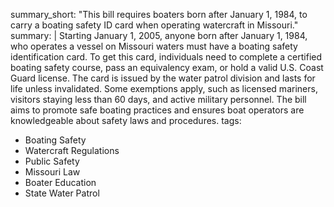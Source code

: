 summary_short: "This bill requires boaters born after January 1, 1984, to carry a boating safety ID card when operating watercraft in Missouri."
summary: |
  Starting January 1, 2005, anyone born after January 1, 1984, who operates a vessel on Missouri waters must have a boating safety identification card. To get this card, individuals need to complete a certified boating safety course, pass an equivalency exam, or hold a valid U.S. Coast Guard license. The card is issued by the water patrol division and lasts for life unless invalidated. Some exemptions apply, such as licensed mariners, visitors staying less than 60 days, and active military personnel. The bill aims to promote safe boating practices and ensures boat operators are knowledgeable about safety laws and procedures.
tags:
  - Boating Safety
  - Watercraft Regulations
  - Public Safety
  - Missouri Law
  - Boater Education
  - State Water Patrol
